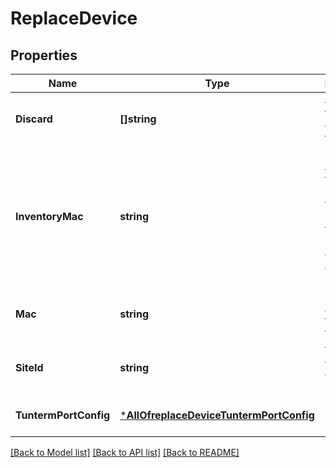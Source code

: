 # ReplaceDevice

## Properties
Name | Type | Description | Notes
------------ | ------------- | ------------- | -------------
**Discard** | **[]string** | attributes that you don’t want to copy | [optional] [default to null]
**InventoryMac** | **string** | MAC Address of the inventory that will be replacing the old one. It has to be claimed and unassigned | [optional] [default to null]
**Mac** | **string** | MAC Address of the device to replace | [optional] [default to null]
**SiteId** | **string** | the site_id of the device to be replaced | [optional] [default to null]
**TuntermPortConfig** | [***AllOfreplaceDeviceTuntermPortConfig**](AllOfreplaceDeviceTuntermPortConfig.md) |  | [optional] [default to null]

[[Back to Model list]](../README.md#documentation-for-models) [[Back to API list]](../README.md#documentation-for-api-endpoints) [[Back to README]](../README.md)

